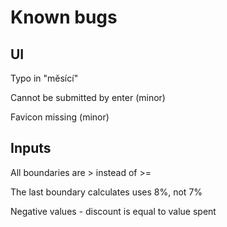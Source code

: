 # Known bugs

## UI

<p>Typo in "měsící"</p>
<p>Cannot be submitted by enter (minor)</p>
<p>Favicon missing (minor)</p>

## Inputs

<p>All boundaries are > instead of >=</p>
<p>The last boundary calculates uses 8%, not 7% </p>
<p>Negative values - discount is equal to value spent</p>
